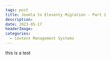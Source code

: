 ```yaml
---
tags: post
title: Joomla to Eleventy Migration - Part 1
description: 
date: 2023-05-17
headerImage: 
categories:
  - Content Management Systems
---
```


this is a test